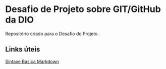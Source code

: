 # Desafio de Projeto sobre GIT/GitHub da DIO
Repositório criado para o Desafio do Projeto.

## Links úteis
[Sintaxe Basica Markdown](https://www.markdownguide.org/basic-syntax/)
